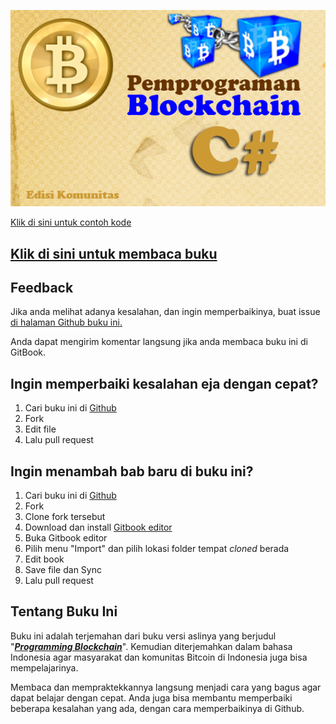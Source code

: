 ![](/assets/ProgrammingBlockchain-1.png)

[Klik di sini untuk contoh kode](https://github.com/ProgrammingBlockchain/ProgrammingBlockchainCodeExamples/)

## [Klik di sini untuk membaca buku](https://programmingblockchain.gitbooks.io/programmingblockchain/content/)

## Feedback

Jika anda melihat adanya kesalahan, dan ingin memperbaikinya, buat issue [di halaman Github buku ini.](https://github.com/eb-ina/ProgrammingBlockchain)

Anda dapat mengirim komentar langsung jika anda membaca buku ini di GitBook.

## Ingin memperbaiki kesalahan eja dengan cepat?

1. Cari buku ini di [Github](https://github.com/eb-ina/ProgrammingBlockchain)
2. Fork
3. Edit file
4. Lalu pull request

## Ingin menambah bab baru di buku ini?

1. Cari buku ini di [Github](https://github.com/eb-ina/ProgrammingBlockchain)
2. Fork
3. Clone fork tersebut
4. Download dan install [Gitbook editor](https://www.gitbook.com/)
5. Buka Gitbook editor
6. Pilih menu "Import" dan pilih lokasi folder tempat _cloned_ berada
7. Edit book
8. Save file dan Sync
9. Lalu pull request

## Tentang Buku Ini

Buku ini adalah terjemahan dari buku versi aslinya yang berjudul "[_**Programming Blockchain**_](https://github.com/ProgrammingBlockchain/ProgrammingBlockchain)". Kemudian diterjemahkan dalam bahasa Indonesia agar masyarakat dan komunitas Bitcoin di Indonesia juga bisa mempelajarinya.

Membaca dan mempraktekkannya  langsung menjadi cara yang bagus agar dapat belajar dengan cepat. Anda juga bisa membantu memperbaiki beberapa kesalahan yang ada, dengan cara memperbaikinya di Github.

